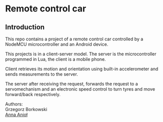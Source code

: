 # Remote control car 

## Introduction

This repo contains a project of a remote control car controlled by a NodeMCU microcontroller and an Android device.

This projects is in a client-server model. The server is the microcontroller programmed in Lua, the client is a mobile phone.

Client retrieves its motion and orientation using built-in accelerometer and sends measurements to the server.

The server after receiving the request, forwards the request to a servomechanism and an electronic speed control to turn tyres and move forward/back respectively.

Authors: <br>
Grzegorz Borkowski <br>
<a href="https://github.com/annaaniol"> Anna Anioł </a>
